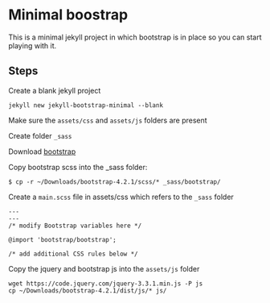 # Minimal boostrap

This is a minimal jekyll project in which bootstrap is in place so you can start playing with it.

## Steps

Create a blank jekyll project 

    jekyll new jekyll-bootstrap-minimal --blank

Make sure the `assets/css` and `assets/js` folders are present

Create folder `_sass`

Download [bootstrap](https://getbootstrap.com)

Copy bootstrap scss into the _sass folder:

    $ cp -r ~/Downloads/bootstrap-4.2.1/scss/* _sass/bootstrap/

Create a `main.scss` file in assets/css which refers to the `_sass` folder

    ---
    ---
    /* modify Bootstrap variables here */

    @import 'bootstrap/bootstrap';

    /* add additional CSS rules below */

Copy the jquery and bootstrap js into the `assets/js` folder

    wget https://code.jquery.com/jquery-3.3.1.min.js -P js
    cp ~/Downloads/bootstrap-4.2.1/dist/js/* js/